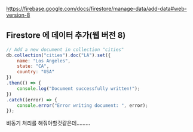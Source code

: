https://firebase.google.com/docs/firestore/manage-data/add-data#web-version-8



## Firestore 에 데이터 추가(웹 버전 8)

``` javascript
// Add a new document in collection "cities"
db.collection("cities").doc("LA").set({
    name: "Los Angeles",
    state: "CA",
    country: "USA"
})
.then(() => {
    console.log("Document successfully written!");
})
.catch((error) => {
    console.error("Error writing document: ", error);
});

```



비동기 처리를 해줘야할것같은데.........

